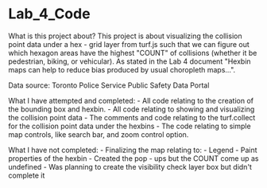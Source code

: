 # Lab_4_Code
 
What is this project about? 
    This project is about visualizing the collision point data under a hex - grid layer from turf.js such that we can figure out which hexagon areas have the highest "COUNT" of collisions (whether it be pedestrian, biking, or vehicular). As stated in the Lab 4 document "Hexbin maps can help to reduce bias produced by usual choropleth maps...". 

Data source: 
    Toronto Police Service Public Safety Data Portal 

What I have attempted and completed: 
    - All code relating to the creation of the bounding box and hexbin. 
    - All code relating to showing and visualizing the collision point data 
    - The comments and code relating to the turf.collect for the collision point data under the hexbins 
    - The code relating to simple map controls, like search bar, and zoom control option. 

What I have not completed: 
    - Finalizing the map relating to:
        - Legend 
        - Paint properties of the hexbin 
        - Created the pop - ups but the COUNT come up as undefined 
        - Was planning to create the visibility check layer box but didn't complete it 